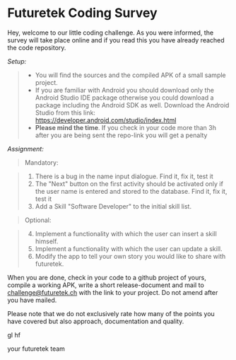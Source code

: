 Futuretek Coding Survey
===================


Hey,
welcome to our little coding challenge. As you were informed, the survey will take place online and if you read this you have already reached the code repository.

*Setup:*
> - You will find the sources and the compiled APK of a small sample project. 
> - If you are familiar with Android you should download only the Android Studio IDE package otherwise you could download a package including the Android SDK as well. Download the Android Studio from this link: https://developer.android.com/studio/index.html
> - **Please mind the time**. If you check in your code more than 3h after you are being sent the repo-link you will get a penalty


*Assignment:*

> Mandatory:

> 1. There is a bug in the name input dialogue. Find it, fix it, test it
> 2. The "Next" button on the first activity should be activated only if the user name is entered and stored to the database. Find it, fix it, test it
> 3. Add a Skill "Software Developer" to the initial skill list.


> Optional:

> 4. Implement a functionality with which the user can insert a skill himself.
> 5. Implement a functionality with which the user can update a skill.
> 6. Modify the app to tell your own story you would like to share with futuretek.

When you are done, check in your code to a github project of yours, compile a working APK, write a short release-document and mail to challenge@futuretek.ch with the link to your project. Do not amend after you have mailed.

Please note that we do not exclusively rate how many of the points you have covered but also approach, documentation and quality. 

gl hf

your futuretek team
